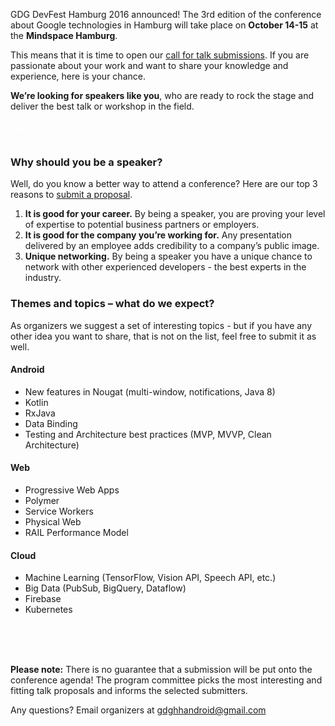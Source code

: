 GDG DevFest Hamburg 2016 announced! The 3rd edition of the conference about Google technologies in Hamburg will take place on **October 14-15** at the **Mindspace Hamburg**. 

This means that it is time to open our [call for talk submissions](https://docs.google.com/forms/d/1Zpbw7yVhtcUxwx6xLSPe99k4NiF8qpBr59HUFdFRkCk/edit). If you are passionate about your work and want to share your knowledge and experience, here is your chance.

**We’re looking for speakers like you**, who are ready to rock the stage and deliver the best talk or workshop in the field.
<div class="text-center">
<a href="https://docs.google.com/forms/d/1Zpbw7yVhtcUxwx6xLSPe99k4NiF8qpBr59HUFdFRkCk/edit" target="_blank" class="style-scope header-content" style="color: white; ">
  <paper-button class="primary style-scope header-content x-scope paper-button-0" raised="" role="button" tabindex="0" animated="" aria-disabled="false" elevation="1">Submit a proposal</paper-button>
</a>
</div>

<br/>

### Why should you be a speaker?

Well, do you know a better way to attend a conference? Here are our top 3 reasons to [submit a proposal](https://docs.google.com/forms/d/1Zpbw7yVhtcUxwx6xLSPe99k4NiF8qpBr59HUFdFRkCk/edit).

1. **It is good for your career.** By being a speaker, you are proving your level of expertise to potential business partners or employers.
2. **It is good for the company you’re working for.** Any presentation delivered by an employee adds credibility to a company’s public image.
3. **Unique networking.** By being a speaker you have a unique chance to network with other experienced developers - the best experts in the industry.

### Themes and topics – what do we expect?

As organizers we suggest a set of interesting topics - but if you have any other idea you want to share, that is not on the list, feel free to submit it as well.

#### Android
* New features in Nougat (multi-window, notifications, Java 8)
* Kotlin
* RxJava
* Data Binding
* Testing and Architecture best practices (MVP, MVVP, Clean Architecture)

#### Web
* Progressive Web Apps
* Polymer
* Service Workers
* Physical Web
* RAIL Performance Model

#### Cloud
* Machine Learning (TensorFlow, Vision API, Speech API, etc.)
* Big Data (PubSub, BigQuery, Dataflow)
* Firebase
* Kubernetes

<br/>

<div class="text-center">
<a href="https://docs.google.com/forms/d/1Zpbw7yVhtcUxwx6xLSPe99k4NiF8qpBr59HUFdFRkCk/edit" target="_blank" class="style-scope header-content" style="color: white; ">
  <paper-button class="primary style-scope header-content x-scope paper-button-0" raised="" role="button" tabindex="0" animated="" aria-disabled="false" elevation="1">Submit a proposal</paper-button>
</a>
</div>
<br/>

**Please note:** There is no guarantee that a submission will be put onto the conference agenda! The program committee picks the most interesting and fitting talk proposals and informs the selected submitters.

Any questions? Email organizers at [gdghhandroid@gmail.com](mailto:gdghhandroid@gmail.com)



